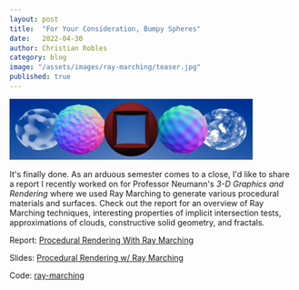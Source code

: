 ```yaml
---
layout: post
title:  "For Your Consideration, Bumpy Spheres"
date:   2022-04-30
author: Christian Robles
category: blog
image: "/assets/images/ray-marching/teaser.jpg"
published: true
---
```


<img src="/assets/images/ray-marching/teaser.jpg" alt="teaser" width="85%" />

It's finally done. As an arduous semester comes to a close, I'd like to share a report I recently worked on for Professor Neumann's *3-D Graphics and Rendering* where we used Ray Marching to generate various procedural materials and surfaces. Check out the report for an overview of Ray Marching techniques, interesting properties of implicit intersection tests, approximations of clouds, constructive solid geometry, and fractals.

Report: [Procedural Rendering With Ray Marching](/assets/images/ray-marching/Procedural_Rendering_with_Ray_Marching.pdf)

Slides: [Procedural Rendering w/ Ray Marching](/assets/images/ray-marching/Procedural%20Rendering%20w_%20Ray%20Marching.pdf)

Code: [ray-marching](https://github.com/roblesch/ray-marching)
